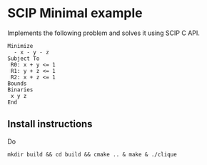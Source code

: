 # SCIP Minimal example
Implements the following problem and solves it using SCIP C API. 
```
Minimize
  - x - y - z
Subject To
 R0: x + y <= 1
 R1: y + z <= 1
 R2: x + z <= 1
Bounds
Binaries
 x y z
End

```

## Install instructions
Do
```
mkdir build && cd build && cmake .. & make & ./clique
```
